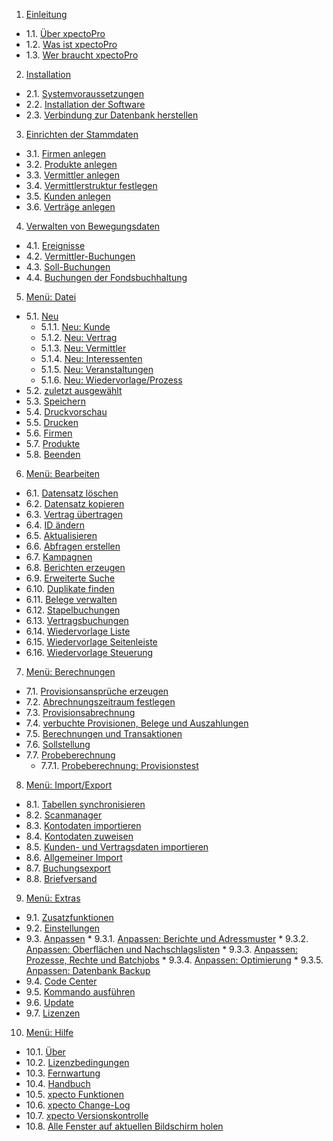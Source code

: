 1. [Einleitung](http://help.xpecto.de/Einleitung)
* 1.1. [Über xpectoPro](http://help.xpecto.de/Einleitung/Über_xpectoPro)
*  1.2. [Was ist xpectoPro](http://help.xpecto.de/Einleitung/Was_ist_xpectoPro)
*  1.3. [Wer braucht xpectoPro](http://help.xpecto.de/Einleitung/Wer_braucht_xpectoPro)
2.   [Installation](http://help.xpecto.de/Installation)
*  2.1. [Systemvoraussetzungen](http://help.xpecto.de/Installation/Systemvoraussetzungen)
*  2.2. [Installation der Software](http://help.xpecto.de/Installation/Installation_der_Software)
*  2.3. [Verbindung zur Datenbank herstellen](http://help.xpecto.de/Installation/Verbindung_zur_Datenbank_herstellen)
3.   [Einrichten der Stammdaten](http://help.xpecto.de/Einrichten_der_Stammdaten)
*  3.1. [Firmen anlegen](http://help.xpecto.de/Einrichten_der_Stammdaten/Firmen_anlegen)
*  3.2. [Produkte anlegen](http://help.xpecto.de/Einrichten_der_Stammdaten/Produkte_anlegen)
*  3.3. [Vermittler anlegen](http://help.xpecto.de/Einrichten_der_Stammdaten/Vermittler_anlegen)
*  3.4. [Vermittlerstruktur festlegen](http://help.xpecto.de/Einrichten_der_Stammdaten/Vermittlerstruktur_festlegen)
*  3.5. [Kunden anlegen](http://help.xpecto.de/Einrichten_der_Stammdaten/Kunden_anlegen)
*  3.6. [Verträge anlegen](http://help.xpecto.de/Einrichten_der_Stammdaten/Verträge_anlegen)
4.  [Verwalten von Bewegungsdaten](http://help.xpecto.de/Verwalten_von_Bewegungsdaten)
*  4.1. [Ereignisse](http://help.xpecto.de/Verwalten_von_Bewegungsdaten/Ereignisse)
* 4.2. [Vermittler-Buchungen](http://help.xpecto.de/Verwalten_von_Bewegungsdaten/Vermittler_Buchungen)
* 4.3. [Soll-Buchungen](http://help.xpecto.de/Verwalten_von_Bewegungsdaten/Soll_Buchungen)
* 4.4. [Buchungen der Fondsbuchhaltung](http://help.xpecto.de/Verwalten_von_Bewegungsdaten/Buchungen_der_Fondsbuchhaltung)
5. [Menü: Datei](http://help.xpecto.de/Datei)
* 5.1. [Neu](http://help.xpecto.de/Datei_Neu)
     * 5.1.1. [Neu: Kunde](http://help.xpecto.de/Datei_Neu/Kunde)
     * 5.1.2.  [Neu: Vertrag](http://help.xpecto.de/Datei_Neu/Vertrag)
     *  5.1.3. [Neu: Vermittler](http://help.xpecto.de/Datei_Neu/Vermittler)
     *  5.1.4. [Neu: Interessenten](http://help.xpecto.de/Datei_Neu/Interessenten)
     *  5.1.5. [Neu: Veranstaltungen](http://help.xpecto.de/Datei_Neu/Veranstaltungen)
     *  5.1.6. [Neu: Wiedervorlage/Prozess](http://help.xpecto.de/Datei_Neu/Wiedervorlage_Prozess)
 * 5.2. [zuletzt ausgewählt](http://help.xpecto.de/Datei/zuletzt_ausgewählt)
*  5.3. [Speichern](http://help.xpecto.de/Datei/Speichern)
*  5.4. [Druckvorschau](http://help.xpecto.de/Datei/Druckvorschau)
*  5.5. [Drucken](http://help.xpecto.de/Datei/Drucken)
* 5.6. [Firmen](http://help.xpecto.de/Datei/Firmen)
*  5.7. [Produkte](http://help.xpecto.de/Datei/Produkte)
*  5.8. [Beenden](http://help.xpecto.de/Datei/Beenden)
6. [Menü: Bearbeiten](http://help.xpecto.de/Bearbeiten)
*  6.1. [Datensatz löschen](http://help.xpecto.de/Bearbeiten/Datensatz_löschen)
* 6.2. [Datensatz kopieren](http://help.xpecto.de/Bearbeiten/Datensatz_kopieren)
* 6.3. [Vertrag übertragen](http://help.xpecto.de/Bearbeiten/Vertrag_übertragen)
* 6.4. [ID ändern](http://help.xpecto.de/Bearbeiten/ID_ändern)
* 6.5. [Aktualisieren](http://help.xpecto.de/Bearbeiten/Aktualisieren)
* 6.6. [Abfragen erstellen](http://help.xpecto.de/Bearbeiten/Abfragen_erstellen)
* 6.7. [Kampagnen](http://help.xpecto.de/Bearbeiten/Kampagnen)
* 6.8. [Berichten erzeugen](http://help.xpecto.de/Bearbeiten/Berichten_erzeugen)
* 6.9. [Erweiterte Suche](http://help.xpecto.de/Bearbeiten/Erweiterte_Suche)
* 6.10. [Duplikate finden](http://help.xpecto.de/Bearbeiten/Duplikate_finden)
* 6.11. [Belege verwalten](http://help.xpecto.de/Bearbeiten/Belege_verwalten)
*  6.12. [Stapelbuchungen](http://help.xpecto.de/Bearbeiten/Stapelbuchungen)
* 6.13. [Vertragsbuchungen](http://help.xpecto.de/Bearbeiten/Vertragsbuchungen)
* 6.14. [Wiedervorlage Liste](http://help.xpecto.de/Bearbeiten/Wiedervorlage_Liste)
* 6.15. [Wiedervorlage Seitenleiste](http://help.xpecto.de/Bearbeiten/Wiedervorlage_Seitenliste)
* 6.16.  [Wiedervorlage Steuerung](http://help.xpecto.de/Bearbeiten/Wiedervorlage_Steuereung)        
7. [Menü: Berechnungen](http://help.xpecto.de/Berechnungen) 
*  7.1. [Provisionsansprüche erzeugen](http://help.xpecto.de/Berechnungen/Provisionsansprüche_erzeugen)
*  7.2. [Abrechnungszeitraum festlegen](http://help.xpecto.de/Berechnungen/Abrechnungszeitraum_festlegen)
*  7.3. [Provisionsabrechnung](http://help.xpecto.de/Berechnungen/Provisionsabrechnung)
*  7.4. [verbuchte Provisionen, Belege und Auszahlungen](http://help.xpecto.de/Berechnungen/verbuchte_Provisionen_Belege_und_Auszahlungen)
*  7.5. [Berechnungen und Transaktionen](http://help.xpecto.de/Berechnungen/Berechnungen_und_Transaktionen)
*  7.6. [Sollstellung](http://help.xpecto.de/Berechnungen/Sollstellung)
*  7.7. [Probeberechnung](http://help.xpecto.de/Berechnungen/Probeberechnung)
     *  7.7.1. [Probeberechnung: Provisionstest](http://help.xpecto.de/Berechnungen/Probeberechnung_Provisionstest)
8.   [Menü: Import/Export](http://help.xpecto.de/Import_Export)
*  8.1. [Tabellen synchronisieren](http://help.xpecto.de/Import_Export/Tabellen_synchronisieren)
*  8.2. [Scanmanager](http://help.xpecto.de/Einleitung/Import_Export/Scanmanger)
*  8.3. [Kontodaten importieren](http://help.xpecto.de/Import_Export/Kontodaten_importieren)
* 8.4. [Kontodaten zuweisen](http://help.xpecto.de/Import_Export/Kontodaten_zuweisen)
* 8.5. [Kunden- und Vertragsdaten importieren](http://help.xpecto.de/Import_Export/Kunden_und_Vertragsdaten_importieren)
* 8.6. [Allgemeiner Import](http://help.xpecto.de/Import_Export/Allgemeiner_Import)
*  8.7. [Buchungsexport](http://help.xpecto.de/Import_Export/Buchungsexport)
* 8.8. [Briefversand](http://help.xpecto.de/Import_Export/Briefversand)
9.   [Menü: Extras](http://help.xpecto.de/Extras)
*  9.1. [Zusatzfunktionen](http://help.xpecto.de/Extras/Zusatzfunktionen)
*  9.2. [Einstellungen](http://help.xpecto.de/Extras/Einstellungen)
*  9.3. [Anpassen](http://help.xpecto.de/Extras/Anpassen)
           *  9.3.1. [Anpassen: Berichte und Adressmuster](http://help.xpecto.de/Extras/Anpassen_Berichte_und_Adressmuster)
           *  9.3.2. [Anpassen: Oberflächen und Nachschlagslisten](http://help.xpecto.de/Extras/Anpassen_Oberflächen_und_Nachschlagslisten)
           *  9.3.3. [Anpassen: Prozesse, Rechte und Batchjobs](http://help.xpecto.de/Extras/Anpassen_Prozesse_Rechte_und_Batchjobs)
           *  9.3.4. [Anpassen: Optimierung](http://help.xpecto.de/Extras/Anpassen_Optimierung)
           *  9.3.5. [Anpassen: Datenbank Backup](http://help.xpecto.de/Extras/Anpassen_Datenbank_backup)
*  9.4. [Code Center](http://help.xpecto.de/Extras/Code_Center)
*  9.5. [Kommando ausführen](http://help.xpecto.de/Extras/Kommando_ausführen)
*  9.6. [Update](http://help.xpecto.de/Extras/Update)
*  9.7. [Lizenzen](http://help.xpecto.de/Extras/Lizenzen)
10.   [Menü: Hilfe](http://help.xpecto.de/Hilfe)
* 10.1. [Über](http://help.xpecto.de/Hilfe/Über)
* 10.2. [Lizenzbedingungen](http://help.xpecto.de/Hilfe/Lizenzbedingungen)
* 10.3. [Fernwartung](http://help.xpecto.de/Hilfe/Fernwartung)
* 10.4. [Handbuch](http://help.xpecto.de/Hilfe/Handbuch)
* 10.5. [xpecto Funktionen](http://help.xpecto.de/Hilfe/xpecto_Funktionen)
* 10.6. [xpecto Change-Log](http://help.xpecto.de/Hilfe/xpecto_Change_Log)
*   10.7. [xpecto Versionskontrolle](http://help.xpecto.de/Hilfe/xpecto_Versionskontrolle)
*  10.8. [Alle Fenster auf aktuellen Bildschirm holen](http://help.xpecto.de/Hilfe/xpecto_Versionskontrolle)
